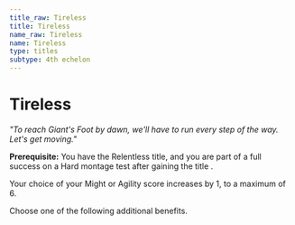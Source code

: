 ```yaml
---
title_raw: Tireless
title: Tireless
name_raw: Tireless
name: Tireless
type: titles
subtype: 4th echelon
---
```


# Tireless

*"To reach Giant's Foot by dawn, we'll have to run every step of the way. Let's get moving."*

**Prerequisite:** You have the Relentless title, and you are part of a full success on a Hard montage test after gaining the title .

Your choice of your Might or Agility score increases by 1, to a maximum of 6.

Choose one of the following additional benefits.
